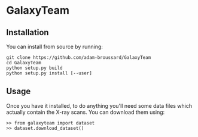 # GalaxyTeam


## Installation

You can install from source by running:

```
git clone https://github.com/adam-broussard/GalaxyTeam
cd GalaxyTeam
python setup.py build
python setup.py install [--user]
```

## Usage
Once you have it installed, to do anything you'll need some data files which actually contain the X-ray scans. You can download them using:
```
>> from galaxyteam import dataset
>> dataset.download_dataset()
```
